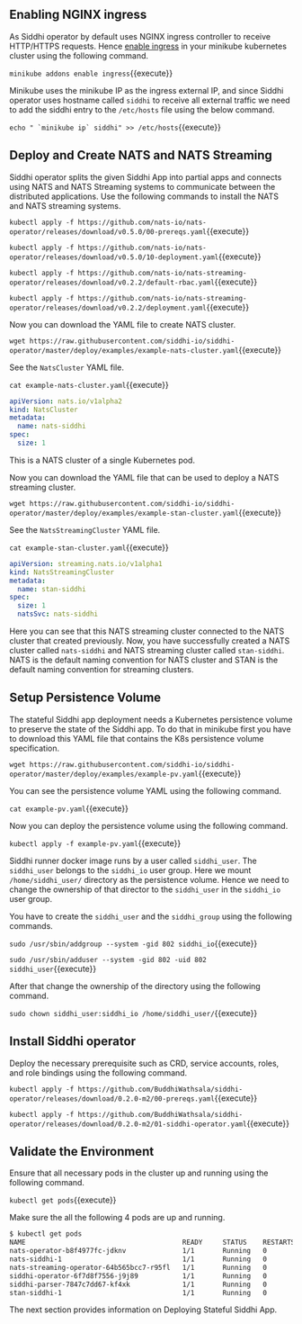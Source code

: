 ## Enabling NGINX ingress

As Siddhi operator by default uses NGINX ingress controller to receive HTTP/HTTPS requests. Hence [enable ingress](https://kubernetes.github.io/ingress-nginx/deploy/) in your minikube kubernetes cluster using the following command.

`minikube addons enable ingress`{{execute}}

Minikube uses the minikube IP as the ingress external IP, and since Siddhi operator uses hostname called `siddhi` to receive all external traffic we need to add the siddhi entry to the `/etc/hosts` file using the below command.

``` echo " `minikube ip` siddhi" >> /etc/hosts ```{{execute}}

## Deploy and Create NATS and NATS Streaming

Siddhi operator splits the given Siddhi App into partial apps and connects using NATS and NATS Streaming systems to communicate between the distributed applications. Use the following commands to install the NATS and NATS streaming systems.

`kubectl apply -f https://github.com/nats-io/nats-operator/releases/download/v0.5.0/00-prereqs.yaml`{{execute}}

`kubectl apply -f https://github.com/nats-io/nats-operator/releases/download/v0.5.0/10-deployment.yaml`{{execute}}

`kubectl apply -f https://github.com/nats-io/nats-streaming-operator/releases/download/v0.2.2/default-rbac.yaml`{{execute}}

`kubectl apply -f https://github.com/nats-io/nats-streaming-operator/releases/download/v0.2.2/deployment.yaml`{{execute}}

Now you can download the YAML file to create NATS cluster.

`wget https://raw.githubusercontent.com/siddhi-io/siddhi-operator/master/deploy/examples/example-nats-cluster.yaml`{{execute}}

See the `NatsCluster` YAML file.

`cat example-nats-cluster.yaml`{{execute}}

```yaml
apiVersion: nats.io/v1alpha2
kind: NatsCluster
metadata:
  name: nats-siddhi
spec:
  size: 1
```

This is a NATS cluster of a single Kubernetes pod.

Now you can download the YAML file that can be used to deploy a NATS streaming cluster.

`wget https://raw.githubusercontent.com/siddhi-io/siddhi-operator/master/deploy/examples/example-stan-cluster.yaml`{{execute}}

See the `NatsStreamingCluster` YAML file.

`cat example-stan-cluster.yaml`{{execute}}

```yaml
apiVersion: streaming.nats.io/v1alpha1
kind: NatsStreamingCluster
metadata:
  name: stan-siddhi
spec:
  size: 1
  natsSvc: nats-siddhi
```

Here you can see that this NATS streaming cluster connected to the NATS cluster that created previously. Now,  you have successfully created a NATS cluster called `nats-siddhi` and NATS streaming cluster called `stan-siddhi`. NATS is the default naming convention for NATS cluster and STAN is the default naming convention for streaming clusters.

## Setup Persistence Volume

The stateful Siddhi app deployment needs a Kubernetes persistence volume to preserve the state of the Siddhi app. To do that in minikube first you have to download this YAML file that contains the K8s persistence volume specification.

`wget https://raw.githubusercontent.com/siddhi-io/siddhi-operator/master/deploy/examples/example-pv.yaml`{{execute}}

You can see the persistence volume YAML using the following command.

`cat example-pv.yaml`{{execute}}

Now you can deploy the persistence volume using the following command.

`kubectl apply -f example-pv.yaml`{{execute}}

Siddhi runner docker image runs by a user called `siddhi_user`. The `siddhi_user` belongs to the `siddhi_io` user group. Here we mount `/home/siddhi_user/` directory as the persistence volume. Hence we need to change the ownership of that director to the `siddhi_user` in the `siddhi_io` user group.

You have to create the `siddhi_user` and the `siddhi_group` using the following commands.

`sudo /usr/sbin/addgroup --system -gid 802 siddhi_io`{{execute}}

`sudo /usr/sbin/adduser --system -gid 802 -uid 802 siddhi_user`{{execute}}

After that change the ownership of the directory using the following command.

`sudo chown siddhi_user:siddhi_io /home/siddhi_user/`{{execute}}


## Install Siddhi operator

Deploy the necessary prerequisite such as  CRD, service accounts, roles, and role bindings using the following command.

`kubectl apply -f https://github.com/BuddhiWathsala/siddhi-operator/releases/download/0.2.0-m2/00-prereqs.yaml`{{execute}}

`kubectl apply -f https://github.com/BuddhiWathsala/siddhi-operator/releases/download/0.2.0-m2/01-siddhi-operator.yaml`{{execute}}

## Validate the Environment

Ensure that all necessary pods in the cluster up and running using the following command.

`kubectl get pods`{{execute}}

Make sure the all the following 4 pods are up and running.

```sh
$ kubectl get pods
NAME                                       READY     STATUS    RESTARTS   AGE
nats-operator-b8f4977fc-jdknv              1/1       Running   0          5m
nats-siddhi-1                              1/1       Running   0          5m
nats-streaming-operator-64b565bcc7-r95fl   1/1       Running   0          5m
siddhi-operator-6f7d8f7556-j9j89           1/1       Running   0          5m
siddhi-parser-7847c7dd67-kf4xk             1/1       Running   0          5m
stan-siddhi-1                              1/1       Running   0          5m
```

The next section provides information on Deploying Stateful Siddhi App.

